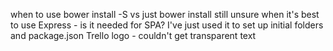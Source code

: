 when to use bower install -S vs just bower install
still unsure when it's best to use Express - is it needed for SPA?
  I've just used it to set up initial folders and package.json
Trello logo - couldn't get transparent text


